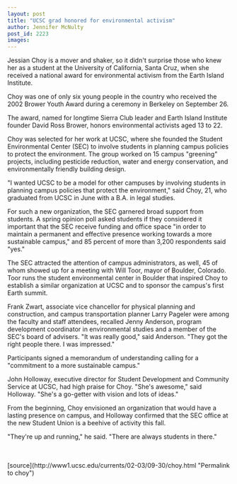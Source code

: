 ```yaml
---
layout: post
title: "UCSC grad honored for environmental activism"
author: Jennifer McNulty
post_id: 2223
images:
---
```


<p>
  Jessian Choy is a mover and shaker, so it didn't surprise those who knew her as a student at the University of California, Santa Cruz, when she received a national award for environmental activism from the Earth Island Institute.
</p>
<p>
  Choy was one of only six young people in the country who received the 2002 Brower Youth Award during a ceremony in Berkeley on September 26.
</p>
<p>
  The award, named for longtime Sierra Club leader and Earth Island Institute founder David Ross Brower, honors environmental activists aged 13 to 22.
</p>
<p>
  Choy was selected for her work at UCSC, where she founded the Student Environmental Center (SEC) to involve students in planning campus policies to protect the environment. The group worked on 15 campus "greening" projects, including pesticide reduction, water and energy conservation, and environmentally friendly building design.
</p>
<p>
  "I wanted UCSC to be a model for other campuses by involving students in planning campus policies that protect the environment," said Choy, 21, who graduated from UCSC in June with a B.A. in legal studies.
</p>
<p>
  For such a new organization, the SEC garnered broad support from students. A spring opinion poll asked students if they considered it important that the SEC receive funding and office space "in order to maintain a permanent and effective presence working towards a more sustainable campus," and 85 percent of more than 3,200 respondents said "yes."
</p>
<p>
  The SEC attracted the attention of campus administrators, as well, 45 of whom showed up for a meeting with Will Toor, mayor of Boulder, Colorado. Toor runs the student environmental center in Boulder that inspired Choy to establish a similar organization at UCSC and to sponsor the campus's first Earth summit.
</p>
<p>
  Frank Zwart, associate vice chancellor for physical planning and construction, and campus transportation planner Larry Pageler were among the faculty and staff attendees, recalled Jenny Anderson, program development coordinator in environmental studies and a member of the SEC's board of advisers. "It was really good," said Anderson. "They got the right people there. I was impressed."
</p>
<p>
  Participants signed a memorandum of understanding calling for a "commitment to a more sustainable campus."
</p>
<p>
  John Holloway, executive director for Student Development and Community Service at UCSC, had high praise for Choy. "She's awesome," said Holloway. "She's a go-getter with vision and lots of ideas."
</p>
<p>
  From the beginning, Choy envisioned an organization that would have a lasting presence on campus, and Holloway confirmed that the SEC office at the new Student Union is a beehive of activity this fall.
</p>
<p>
  "They're up and running," he said. "There are always students in there."<br>
  <br>
  <br>

</p>
<p>

</p>
[source](http://www1.ucsc.edu/currents/02-03/09-30/choy.html "Permalink to choy")

